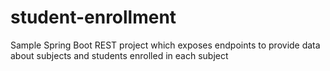 # student-enrollment
Sample Spring Boot REST project which exposes endpoints to provide data about subjects and students enrolled in each subject
